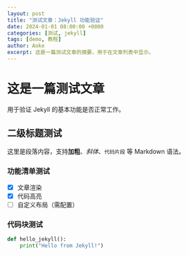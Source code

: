 ```yaml
---
layout: post
title: "测试文章：Jekyll 功能验证"
date: 2024-01-01 08:00:00 +0800
categories: [测试, jekyll]
tags: [demo, 教程]
author: Aoke
excerpt: 这是一篇测试文章的摘要，用于在文章列表中显示。
---
```


# 这是一篇测试文章

用于验证 Jekyll 的基本功能是否正常工作。

## 二级标题测试

这里是段落内容，支持 ​**加粗**、*斜体*、`代码片段` 等 Markdown 语法。

### 功能清单测试
- [x] 文章渲染
- [x] 代码高亮
- [ ] 自定义布局（需配置）

### 代码块测试
```python
def hello_jekyll():
    print("Hello from Jekyll!")
